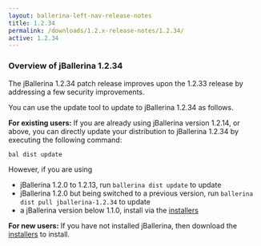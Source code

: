 ```yaml
---
layout: ballerina-left-nav-release-notes
title: 1.2.34
permalink: /downloads/1.2.x-release-notes/1.2.34/
active: 1.2.34
---
```


### Overview of jBallerina 1.2.34

The jBallerina 1.2.34 patch release improves upon the 1.2.33 release by addressing a few security improvements.

You can use the update tool to update to jBallerina 1.2.34 as follows.

**For existing users:**
If you are already using jBallerina version 1.2.14, or above, you can directly update your distribution to jBallerina 1.2.34 by executing the following command:

```
bal dist update
```

However, if you are using

- jBallerina 1.2.0 to 1.2.13, run `ballerina dist update` to update
- jBallerina 1.2.0 but being switched to a previous version, run `ballerina dist pull jballerina-1.2.34` to update
- a jBallerina version below 1.1.0, install via the [installers](https://ballerina.io/downloads/)

**For new users:**
If you have not installed jBallerina, then download the [installers](https://ballerina.io/downloads/) to install.

<style>.cGitButtonContainer, .cBallerinaTocContainer {display:none;}</style>
